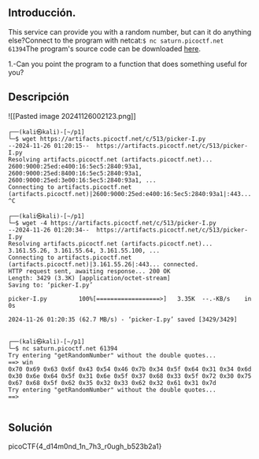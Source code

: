 ## Introducción.
This service can provide you with a random number, but can it do anything else?Connect to the program with netcat:`$ nc saturn.picoctf.net 61394`The program's source code can be downloaded [here](https://artifacts.picoctf.net/c/513/picker-I.py).

1.-Can you point the program to a function that does something useful for you?
## Descripción
![[Pasted image 20241126002123.png]]

```
┌──(kali㉿kali)-[~/p1]
└─$ wget https://artifacts.picoctf.net/c/513/picker-I.py
--2024-11-26 01:20:15--  https://artifacts.picoctf.net/c/513/picker-I.py
Resolving artifacts.picoctf.net (artifacts.picoctf.net)... 2600:9000:25ed:e400:16:5ec5:2840:93a1, 2600:9000:25ed:8400:16:5ec5:2840:93a1, 2600:9000:25ed:3e00:16:5ec5:2840:93a1, ...
Connecting to artifacts.picoctf.net (artifacts.picoctf.net)|2600:9000:25ed:e400:16:5ec5:2840:93a1|:443... ^C
                                                                               
┌──(kali㉿kali)-[~/p1]
└─$ wget -4 https://artifacts.picoctf.net/c/513/picker-I.py
--2024-11-26 01:20:34--  https://artifacts.picoctf.net/c/513/picker-I.py
Resolving artifacts.picoctf.net (artifacts.picoctf.net)... 3.161.55.26, 3.161.55.64, 3.161.55.100, ...
Connecting to artifacts.picoctf.net (artifacts.picoctf.net)|3.161.55.26|:443... connected.
HTTP request sent, awaiting response... 200 OK
Length: 3429 (3.3K) [application/octet-stream]
Saving to: ‘picker-I.py’

picker-I.py         100%[==================>]   3.35K  --.-KB/s    in 0s      

2024-11-26 01:20:35 (62.7 MB/s) - ‘picker-I.py’ saved [3429/3429]

                                                                               
┌──(kali㉿kali)-[~/p1]
└─$ nc saturn.picoctf.net 61394
Try entering "getRandomNumber" without the double quotes...
==> win
0x70 0x69 0x63 0x6f 0x43 0x54 0x46 0x7b 0x34 0x5f 0x64 0x31 0x34 0x6d 0x30 0x6e 0x64 0x5f 0x31 0x6e 0x5f 0x37 0x68 0x33 0x5f 0x72 0x30 0x75 0x67 0x68 0x5f 0x62 0x35 0x32 0x33 0x62 0x32 0x61 0x31 0x7d 
Try entering "getRandomNumber" without the double quotes...
==> 


```
## Solución 
picoCTF{4_d14m0nd_1n_7h3_r0ugh_b523b2a1}